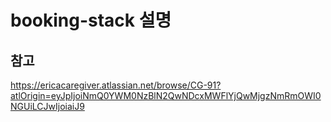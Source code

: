 # booking-stack 설명

## 참고

https://ericacaregiver.atlassian.net/browse/CG-91?atlOrigin=eyJpIjoiNmQ0YWM0NzBlN2QwNDcxMWFlYjQwMjgzNmRmOWI0NGUiLCJwIjoiaiJ9
